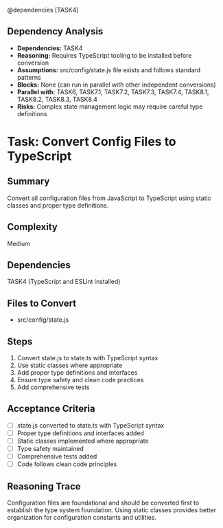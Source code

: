 @dependencies [TASK4]

<!-- DEPENDENCY REASONING -->
## Dependency Analysis
- **Dependencies:** TASK4
- **Reasoning:** Requires TypeScript tooling to be installed before conversion
- **Assumptions:** src/config/state.js file exists and follows standard patterns
- **Blocks:** None (can run in parallel with other independent conversions)
- **Parallel with:** TASK6, TASK7.1, TASK7.2, TASK7.3, TASK7.4, TASK8.1, TASK8.2, TASK8.3, TASK8.4
- **Risks:** Complex state management logic may require careful type definitions

# Task: Convert Config Files to TypeScript

## Summary
Convert all configuration files from JavaScript to TypeScript using static classes and proper type definitions.

## Complexity
Medium

## Dependencies
TASK4 (TypeScript and ESLint installed)

## Files to Convert
- src/config/state.js

## Steps
1. Convert state.js to state.ts with TypeScript syntax
2. Use static classes where appropriate
3. Add proper type definitions and interfaces
4. Ensure type safety and clean code practices
5. Add comprehensive tests

## Acceptance Criteria
- [ ] state.js converted to state.ts with TypeScript syntax
- [ ] Proper type definitions and interfaces added
- [ ] Static classes implemented where appropriate
- [ ] Type safety maintained
- [ ] Comprehensive tests added
- [ ] Code follows clean code principles

## Reasoning Trace
Configuration files are foundational and should be converted first to establish the type system foundation. Using static classes provides better organization for configuration constants and utilities.